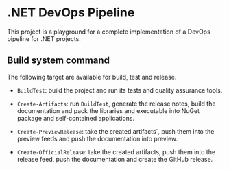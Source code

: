 # .NET DevOps Pipeline

This project is a playground for a complete implementation of a DevOps pipeline
for .NET projects.

## Build system command

The following target are available for build, test and release.

- `BuildTest`: build the project and run its tests and quality assurance tools.

- `Create-Artifacts`: run `BuildTest`, generate the release notes, build the
  documentation and pack the libraries and executable into NuGet package and
  self-contained applications.

- `Create-PreviewRelease`: take the created artifacts`, push them into the
  preview feeds and push the documentation into preview.

- `Create-OfficialRelease`: take the created artifacts, push them into the
  release feed, push the documentation and create the GitHub release.

